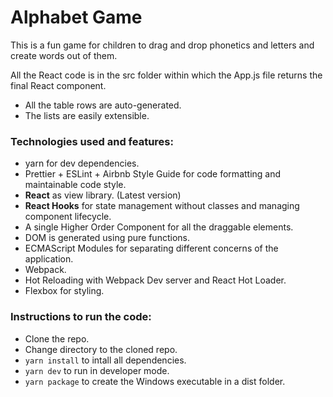 # Alphabet Game

This is a fun game for children to drag and drop phonetics and letters and create words out of them.

All the React code is in the src folder within which the App.js file returns the final React component.

- All the table rows are auto-generated.
- The lists are easily extensible.

### Technologies used and features:
- yarn for dev dependencies.
- Prettier + ESLint + Airbnb Style Guide for code formatting and maintainable code style.
- **React** as view library. (Latest version)
- **React Hooks** for state management without classes and managing component lifecycle.
- A single Higher Order Component for all the draggable elements.
- DOM is generated using pure functions.
- ECMAScript Modules for separating different concerns of the application.
- Webpack.
- Hot Reloading with Webpack Dev server and React Hot Loader.
- Flexbox for styling.

### Instructions to run the code:
- Clone the repo.
- Change directory to the cloned repo.
- `yarn install` to intall all dependencies.
- `yarn dev` to run in developer mode.
- `yarn package` to create the Windows executable in a dist folder.
